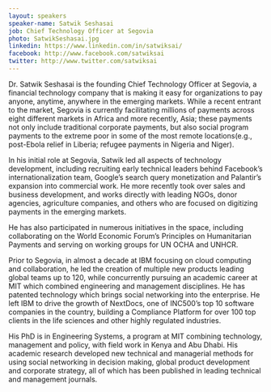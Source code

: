 ```yaml
---
layout: speakers
speaker-name: Satwik Seshasai
job: Chief Technology Officer at Segovia
photo: SatwikSeshasai.jpg
linkedin: https://www.linkedin.com/in/satwiksai/
facebook: http://www.facebook.com/satwiksai
twitter: http://www.twitter.com/satwiksai
---
```

Dr. Satwik Seshasai is the founding Chief Technology Officer at Segovia, a financial technology company that is making it easy for organizations to pay anyone, anytime, anywhere in the emerging markets. While a recent entrant to the market, Segovia is currently facilitating millions of payments across eight different markets in Africa and more recently, Asia; these payments not only include traditional corporate payments, but also social program payments to the extreme poor in some of the most remote locations(e.g., post-Ebola relief in Liberia; refugee payments in Nigeria and Niger).

In his initial role at Segovia, Satwik led all aspects of technology development, including recruiting early technical leaders behind Facebook’s internationalization team, Google’s search query monetization and Palantir’s expansion into commercial work. He more recently took over sales and business development, and works directly with leading NGOs, donor agencies, agriculture companies, and others who are focused on digitizing payments in the emerging markets.

He has also participated in numerous initiatives in the space, including collaborating on the World Economic Forum’s Principles on Humanitarian Payments and serving on working groups for UN OCHA and UNHCR.

Prior to Segovia, in almost a decade at IBM focusing on cloud computing and collaboration, he led the creation of multiple new products leading global teams up to 120, while concurrently pursuing an academic career at MIT which combined engineering and management disciplines. He has patented technology which brings social networking into the enterprise. He left IBM to drive the growth of NextDocs, one of INC500’s top 10 software companies in the country, building a Compliance Platform for over 100 top clients in the life sciences and other highly regulated industries.

His PhD is in Engineering Systems, a program at MIT combining technology, management and policy, with field work in Kenya and Abu Dhabi. His academic research developed new technical and managerial methods for using social networking in decision making, global product development and corporate strategy, all of which has been published in leading technical and management journals.
